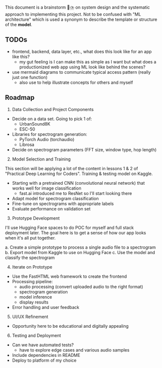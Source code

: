 This document is a brainstorm 🧠⛈️ on system design and the systematic approach to implementing this project. Not to be confused with "ML architecture" which is used a synonym to describe the template or structure of the **model**.

## TODOs

- frontend, backend, data layer, etc., what does this look like for an app like this?
  - my gut feeling is I can make this as simple as I want but what does a productionized web app using ML look like behind the scenes?
- use mermaid diagrams to communicate typical access pattern (really just one function)
  - also use to help illustrate concepts for others and myself

## Roadmap

1. Data Collection and Project Components

- Decide on a data set. Going to pick 1 of:
  - UrbanSound8K
  - ESC-50
- Libraries for spectrogram generation:
  - PyTorch Audio (torchaudio)
  - Librosa
- Decide on spectrogram parameters (FFT size, window type, hop length)

2. Model Selection and Training

This section will be applying a lot of the content in lessons 1 & 2 of "Practical Deep Learning for Coders". Training & testing model on Kaggle.

- Starting with a pretrained CNN (convolutional neural network) that works well for image classification
  - fast.ai introduced me to ResNet so I'll start looking there
- Adapt model for spectrogram classification
- Fine-tune on spectrograms with appropriate labels
- Evaluate performance on validation set

3. Prototype Development

I'll use Hugging Face spaces to do POC for myself and full stack deployment later. The goal here is to get a sense of how our app looks when it's all put together.

a. Create a simple prototype to process a single audio file to a spectrogram
b. Export model from Kaggle to use on Hugging Face
c. Use the model and classify the spectrogram

4. Iterate on Prototype

- Use the FastHTML web framework to create the frontend
- Processing pipeline:
  - audio processing (convert uploaded audio to the right format)
  - spectrogram generation
  - model inference
  - display results
- Error handling and user feedback

5. UI/UX Refinement

- Opportunity here to be educational and digitally appealing

6. Testing and Deployment

- Can we have automated tests?
  - have to explore edge cases and various audio samples
- Include dependencies in README
- Deploy to platform of my choice
